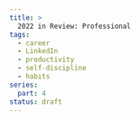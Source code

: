 ```yaml
---
title: >
  2022 in Review: Professional
tags:
  - career
  - LinkedIn
  - productivity
  - self-discipline
  - habits
series:
  part: 4
status: draft
---
```

